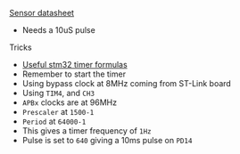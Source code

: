 [Sensor datasheet](https://cdn.sparkfun.com/datasheets/Sensors/Proximity/HCSR04.pdf)
- Needs a 10uS pulse

Tricks

- [Useful stm32 timer formulas](http://www.st.com/content/ccc/resource/training/technical/product_training/group0/2d/93/74/3f/33/83/47/95/STM32F7_WDG_TIMERS_GPTIM/files/STM32F7_WDG_TIMERS_GPTIM.pdf/_jcr_content/translations/en.STM32F7_WDG_TIMERS_GPTIM.pdf)
- Remember to start the timer
- Using bypass clock at 8MHz coming from ST-Link board
- Using `TIM4`, and `CH3`
- `APBx` clocks are at 96MHz
- `Prescaler` at `1500-1`
- `Period` at `64000-1`
- This gives a timer frequency of `1Hz`
- Pulse is set to `640` giving a 10ms pulse on `PD14`
